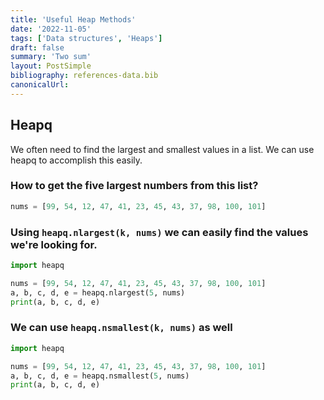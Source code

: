 ```yaml
---
title: 'Useful Heap Methods'
date: '2022-11-05'
tags: ['Data structures', 'Heaps']
draft: false
summary: 'Two sum'
layout: PostSimple
bibliography: references-data.bib
canonicalUrl:
---
```


## Heapq

We often need to find the largest and smallest values in a list. We can use heapq
to accomplish this easily.

### How to get the five largest numbers from this list?

```python
nums = [99, 54, 12, 47, 41, 23, 45, 43, 37, 98, 100, 101]
```

### Using `heapq.nlargest(k, nums)` we can easily find the values we're looking for.

```python
import heapq

nums = [99, 54, 12, 47, 41, 23, 45, 43, 37, 98, 100, 101]
a, b, c, d, e = heapq.nlargest(5, nums)
print(a, b, c, d, e)
```

### We can use `heapq.nsmallest(k, nums)` as well

```python
import heapq

nums = [99, 54, 12, 47, 41, 23, 45, 43, 37, 98, 100, 101]
a, b, c, d, e = heapq.nsmallest(5, nums)
print(a, b, c, d, e)
```
